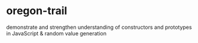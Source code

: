 # oregon-trail
 demonstrate and strengthen understanding of constructors and prototypes in JavaScript &amp;  random value generation
